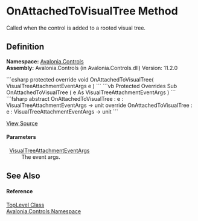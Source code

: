 # OnAttachedToVisualTree Method


Called when the control is added to a rooted visual tree.



## Definition
**Namespace:** <a href="N_Avalonia_Controls">Avalonia.Controls</a>  
**Assembly:** Avalonia.Controls (in Avalonia.Controls.dll) Version: 11.2.0

<Tabs groupId="api-code-preview">
<TabItem value="csharp" label="C#">
```csharp
protected override void OnAttachedToVisualTree(
	VisualTreeAttachmentEventArgs e
)
```
</TabItem>
<TabItem value="vb" label="VB">
```vb
Protected Overrides Sub OnAttachedToVisualTree ( 
	e As VisualTreeAttachmentEventArgs
)
```
</TabItem>
<TabItem value="fsharp" label="F#">
```fsharp
abstract OnAttachedToVisualTree : 
        e : VisualTreeAttachmentEventArgs -> unit 
override OnAttachedToVisualTree : 
        e : VisualTreeAttachmentEventArgs -> unit 
```
</TabItem>
</Tabs>



<a href="https://github.com/AvaloniaUI/Avalonia/tree/master/src/Avalonia.Controls/TopLevel.cs#L772" title="View the source code">View Source</a>



#### Parameters
<dl><dt>  <a href="T_Avalonia_VisualTreeAttachmentEventArgs">VisualTreeAttachmentEventArgs</a></dt><dd>The event args.</dd></dl>

## See Also


#### Reference
<a href="T_Avalonia_Controls_TopLevel">TopLevel Class</a>  
<a href="N_Avalonia_Controls">Avalonia.Controls Namespace</a>  
